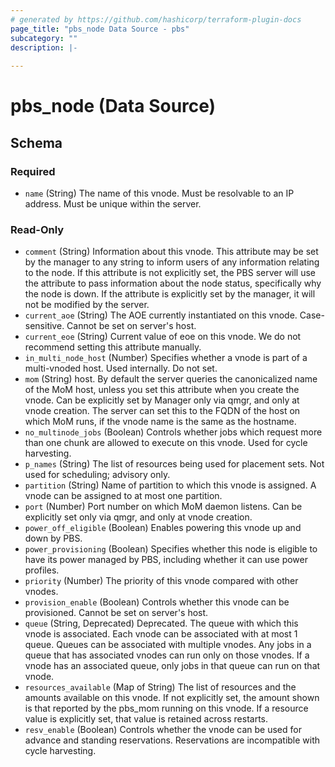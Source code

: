 ```yaml
---
# generated by https://github.com/hashicorp/terraform-plugin-docs
page_title: "pbs_node Data Source - pbs"
subcategory: ""
description: |-
  
---
```


# pbs_node (Data Source)





<!-- schema generated by tfplugindocs -->
## Schema

### Required

- `name` (String) The name of this vnode. Must be resolvable to an IP address.  Must be unique within the server.

### Read-Only

- `comment` (String) Information about this vnode.  This attribute may be set by the manager to any string to inform users of any information relating to the node. If this attribute is not explicitly set, the PBS server will use the attribute to pass information about the node status, specifically why the node is down. If the attribute is explicitly set by the manager, it will not be modified by the server.
- `current_aoe` (String) The AOE currently instantiated on this vnode.  Case-sensitive.  Cannot be set on server's host.
- `current_eoe` (String) Current value of eoe on this vnode. We do not recommend setting this attribute manually.
- `in_multi_node_host` (Number) Specifies whether a vnode is part of a multi-vnoded host.  Used internally.  Do not set.
- `mom` (String) host.  By default the server queries the canonicalized name of the MoM host, unless you set this attribute when you create the vnode.  Can be explicitly set by Manager only via qmgr, and only at vnode creation.  The server can set this to the FQDN of the host on which MoM runs, if the vnode name is the same as the hostname.
- `no_multinode_jobs` (Boolean) Controls whether jobs which request more than one chunk are allowed to execute on this vnode.  Used for cycle harvesting.
- `p_names` (String) The list of resources being used for placement sets.  Not used for scheduling; advisory only.
- `partition` (String) Name of partition to which this vnode is assigned.  A vnode can be assigned to at most one partition.
- `port` (Number) Port number on which MoM daemon listens. Can be explicitly set only via qmgr, and only at vnode creation.
- `power_off_eligible` (Boolean) Enables powering this vnode up and down by PBS.
- `power_provisioning` (Boolean) Specifies whether this node is eligible to have its power managed by PBS, including whether it can use power profiles.
- `priority` (Number) The priority of this vnode compared with other vnodes.
- `provision_enable` (Boolean) Controls whether this vnode can be provisioned.  Cannot be set on server's host.
- `queue` (String, Deprecated) Deprecated.  The queue with which this vnode is associated.  Each vnode can be associated with at most 1 queue.  Queues can be associated with multiple vnodes.  Any jobs in a queue that has associated vnodes can run only on those vnodes.  If a vnode has an associated queue, only jobs in that queue can run on that vnode.
- `resources_available` (Map of String) The list of resources and the amounts available on this vnode. If not explicitly set, the amount shown is that reported by the pbs_mom running on this vnode. If a resource value is explicitly set, that value is retained across restarts.
- `resv_enable` (Boolean) Controls whether the vnode can be used for advance and standing reservations.  Reservations are incompatible with cycle harvesting.
